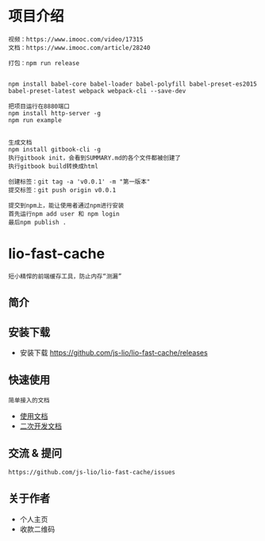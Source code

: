 # 项目介绍
    视频：https://www.imooc.com/video/17315
    文档：https://www.imooc.com/article/28240
    
    打包：npm run release
    
    
    npm install babel-core babel-loader babel-polyfill babel-preset-es2015 babel-preset-latest webpack webpack-cli --save-dev
    
    把项目运行在8880端口
    npm install http-server -g
    npm run example
    
    
    生成文档
    npm install gitbook-cli -g
    执行gitbook init，会看到SUMMARY.md的各个文件都被创建了
    执行gitbook build转换成html
    
    创建标签：git tag -a 'v0.0.1' -m "第一版本"
    提交标签：git push origin v0.0.1
    
    提交到npm上，能让使用者通过npm进行安装
    首先运行npm add user 和 npm login
    最后npm publish .
    
# lio-fast-cache
    短小精悍的前端缓存工具，防止内存“测漏”
    
## 简介

## 安装下载

- 安装下载 https://github.com/js-lio/lio-fast-cache/releases

## 快速使用
    简单接入的文档
    
- [使用文档](./doc/use/README.md)
- [二次开发文档](./doc/dev/README.md)

## 交流 & 提问
    https://github.com/js-lio/lio-fast-cache/issues

## 关于作者

- 个人主页
- 收款二维码






